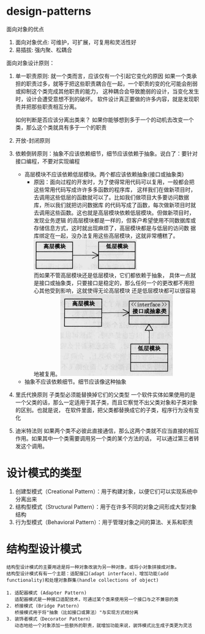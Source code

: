 # design-patterns

面向对象的优点
1. 面向对象优点: 可维护，可扩展，可复用和灵活性好
2. 易插拔: 强内聚、松耦合


面向对象设计原则：
1. 单一职责原则: 就一个类而言，应该仅有一个引起它变化的原因
   如果一个类承担的职责过多，就等于把这些职责耦合在一起，一个职责的变的化可能会削弱或抑制这个类完成其他职责的能力，
   这种耦合会导致脆弱的设计，当变化发生时，设计会遭受意想不到的破坏。
   软件设计真正要做的许多内容，就是发现职责并把那些职责相互分离。
   
   如何判断是否应该分离出类来？
   如果你能够想到多于一个的动机去改变一个类，那么这个类就具有多于一个的职责
2. 开放-封闭原则 
3. 依赖倒转原则：抽象不应该依赖细节，细节应该依赖于抽象。说白了：要针对接口编程，不要对实现编程
    - 高层模块不应该依赖低层模块。两个都应该依赖抽象(接口或抽象类)
      - 原因：面向过程的开发时，为了使得常用代码可以复用，一般都会把这些常用代码写成许许多多函数的程序库，
       这样我们在做新项目时，去调用这些低层的函数就可以了。比如我们做项目大多要访问数据库，所以我们就把访问数据库
      的代码写成了函数，每次做新项目时就去调用这些函数。这也就是高层模块依赖低层模块。但做新项目时，发现业务逻辑
      的高层模块都是一样的，但客户希望使用不同数据库或存储信息方式，这时就出现麻烦了，高层模块都是与低层的访问数
      据库绑定在一起，没办法复用这些高层模块，这就非常槽糕了。<br>
      ![avatar](./pictures/2.png)<br>
      而如果不管高层模块还是低层模块，它们都依赖于抽象，
      具体一点就是接口或抽象类，只要接口是稳定的，那么任何一个的更改都不用担心其他受到影响，这就使得无论高层模块
      还是低层模块都可以很容易地被复用。![avatar](./pictures/1.png)
    - 抽象不应该依赖细节。细节应该像这种抽象
4. 里氏代换原则
    子类型必须能替换掉它们的父类型
    一个软件实体如果使用的是一个父类的话，那么一定适用于其子类，而且它察觉不出父类对象和子类对象的区别。也就是说，
    在软件里面，把父类都替换成它的子类，程序行为没有变化
5. 迪米特法则
    如果两个类不必彼此直接通信，那么这两个类就不应当直接的相互作用。如果其中一个类需要调用另一个类的某个方法的话，
    可以通过第三者转发这个调用。


# 设计模式的类型
1. 创建型模式（Creational Pattern）：用于构建对象，以便它们可以实现系统中分离出来
2. 结构型模式（Structural Pattern）：用于在许多不同的对象之间形成大型对象结构
3. 行为型模式（Behavioral Pattern）：用于管理对象之间的算法、关系和职责


# 结构型设计模式
    结构型设计模式的主要用途是将一种对象改装为另一种对象，或将小对象拼接成对象。
    结构型设计模式有有一个主题：适配接口(adapt interface)、增加功能(add functionality)和处理对象群集(handle collections of object)
    
    1. 适配器模式 (Adapter Pattern)
       适配器模式是一种接口适配技术，可通过某个类来使用另一个接口与之不兼容的类
    2. 桥接模式 (Bridge Pattern)
       桥接模式用于将"抽象（比如接口或算法）"与实现方式相分离  
    3. 装饰者模式（Decorator Pattern）
       动态地给一个对象添加一些额外的职责，就增加功能来说，装饰模式比生成子类更为灵活
          

